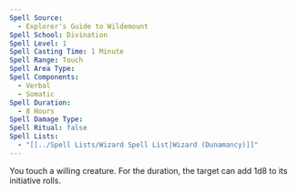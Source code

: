 ```yaml
---
Spell Source:
  - Explorer's Guide to Wildemount
Spell School: Divination
Spell Level: 1
Spell Casting Time: 1 Minute
Spell Range: Touch
Spell Area Type: 
Spell Components:
  - Verbal
  - Somatic
Spell Duration:
  - 8 Hours
Spell Damage Type: 
Spell Ritual: false
Spell Lists:
  - "[[../Spell Lists/Wizard Spell List|Wizard (Dunamancy)]]"
---
```


You touch a willing creature. For the duration, the target can add 1d8 to its initiative rolls.
